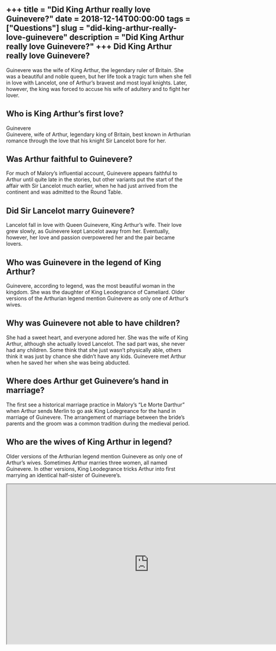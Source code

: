 +++
title = "Did King Arthur really love Guinevere?"
date = 2018-12-14T00:00:00
tags = ["Questions"]
slug = "did-king-arthur-really-love-guinevere"
description = "Did King Arthur really love Guinevere?"
+++
Did King Arthur really love Guinevere?
--------------------------------------

Guinevere was the wife of King Arthur, the legendary ruler of Britain. She was a beautiful and noble queen, but her life took a tragic turn when she fell in love with Lancelot, one of Arthur’s bravest and most loyal knights. Later, however, the king was forced to accuse his wife of adultery and to fight her lover.

Who is King Arthur’s first love?
--------------------------------

Guinevere  
Guinevere, wife of Arthur, legendary king of Britain, best known in Arthurian romance through the love that his knight Sir Lancelot bore for her.

Was Arthur faithful to Guinevere?
---------------------------------

For much of Malory’s influential account, Guinevere appears faithful to Arthur until quite late in the stories, but other variants put the start of the affair with Sir Lancelot much earlier, when he had just arrived from the continent and was admitted to the Round Table.

Did Sir Lancelot marry Guinevere?
---------------------------------

Lancelot fall in love with Queen Guinevere, King Arthur’s wife. Their love grew slowly, as Guinevere kept Lancelot away from her. Eventually, however, her love and passion overpowered her and the pair became lovers.

Who was Guinevere in the legend of King Arthur?
-----------------------------------------------

Guinevere, according to legend, was the most beautiful woman in the kingdom. She was the daughter of King Leodegrance of Cameliard. Older versions of the Arthurian legend mention Guinevere as only one of Arthur’s wives.

Why was Guinevere not able to have children?
--------------------------------------------

She had a sweet heart, and everyone adored her. She was the wife of King Arthur, although she actually loved Lancelot. The sad part was, she never had any children. Some think that she just wasn’t physically able, others think it was just by chance she didn’t have any kids. Guinevere met Arthur when he saved her when she was being abducted.

Where does Arthur get Guinevere’s hand in marriage?
---------------------------------------------------

The first see a historical marriage practice in Malory’s “Le Morte Darthur” when Arthur sends Merlin to go ask King Lodegreance for the hand in marriage of Guinevere. The arrangement of marriage between the bride’s parents and the groom was a common tradition during the medieval period.

Who are the wives of King Arthur in legend?
-------------------------------------------

Older versions of the Arthurian legend mention Guinevere as only one of Arthur’s wives. Sometimes Arthur marries three women, all named Guinevere. In other versions, King Leodegrance tricks Arthur into first marrying an identical half-sister of Guinevere’s.

<iframe allow="accelerometer; autoplay; clipboard-write; encrypted-media; gyroscope; picture-in-picture" allowfullscreen="" class="__youtube_prefs__  epyt-is-override  no-lazyload" data-no-lazy="1" data-origheight="433" data-origwidth="770" data-skipgform_ajax_framebjll="" height="433" id="_ytid_83237" loading="lazy" src="https://www.youtube.com/embed/nBpkqS68xlk?enablejsapi=1&autoplay=0&cc_load_policy=0&cc_lang_pref=&iv_load_policy=1&loop=0&modestbranding=0&rel=1&fs=1&playsinline=0&autohide=2&theme=dark&color=red&controls=1&" title="YouTube player" width="770"></iframe>